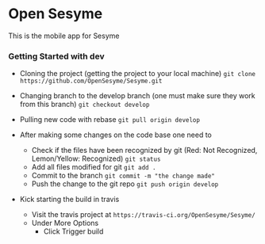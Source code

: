 # Open Sesyme
This is the mobile app for Sesyme

### Getting Started with dev

* Cloning the project (getting the project to your local machine)
    `git clone https://github.com/OpenSesyme/Sesyme.git`

* Changing branch to the develop branch (one must make sure they work from this branch)
    `git checkout develop`
    
* Pulling new code with rebase 
    `git pull origin develop`

* After making some changes on the code base one need to 
    * Check if the files have been recognized by git (Red: Not Recognized, Lemon/Yellow: Recognized)
        `git status`
    * Add all files modified for git
        `git add .`
    * Commit to the branch
        `git commit -m "the change made"`
    * Push the change to the git repo
        `git push origin develop`
        
        
* Kick starting the build in travis
    * Visit the travis project at
        `https://travis-ci.org/OpenSesyme/Sesyme/`
    * Under More Options
        * Click Trigger build
 
